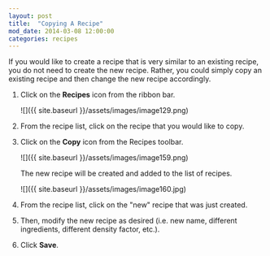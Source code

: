 ```yaml
---
layout: post
title:  "Copying A Recipe"
mod_date: 2014-03-08 12:00:00
categories: recipes
---
```


If you would like to create a recipe that is very similar to an existing recipe, you do not need to create the new recipe. Rather, you could simply copy an existing recipe and then change the new recipe accordingly.

1.	Click on the **Recipes** icon from the ribbon bar.

	![]({{ site.baseurl }}/assets/images/image129.png)

2.	From the recipe list, click on the recipe that you would like to copy.
3.	Click on the **Copy** icon from the Recipes toolbar.

	![]({{ site.baseurl }}/assets/images/image159.png)

	The new recipe will be created and added to the list of recipes.

	![]({{ site.baseurl }}/assets/images/image160.jpg)

4.	From the recipe list, click on the "new" recipe that was just created.
5.	Then, modify the new recipe as desired (i.e. new name, different ingredients, different density factor, etc.).
6.	Click **Save**.
